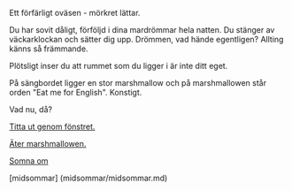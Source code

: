 Ett förfärligt oväsen - mörkret lättar.

Du har sovit dåligt, förföljd i dina mardrömmar hela natten. Du stänger av väckarklockan och sätter
dig upp. Drömmen, vad hände egentligen? Allting känns så främmande.

Plötsligt inser du att rummet som du ligger i är inte ditt eget.

På sängbordet ligger en stor marshmallow och på marshmallowen står orden "Eat me for English". Konstigt.

Vad nu, då?

[Titta ut genom fönstret.](titta-ut/titta-ut.md)

[Äter marshmallowen.](marshmallowen/marshmallowen.md)

[Somna om](somna-om/somna-om.md)

[midsommar] (midsommar/midsommar.md)